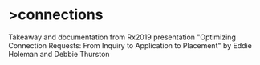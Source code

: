# >connections

Takeaway and documentation from Rx2019 presentation "Optimizing Connection Requests: From Inquiry to Application to Placement" by Eddie  Holeman and Debbie Thurston

